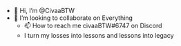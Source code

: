 - 👋 Hi, I’m @CivaaBTW
- 💞️ I’m looking to collaborate on Everything
  - 📫 How to reach me civaaBTW#6747 on Discord
  - I turn my losses into lessons and lessons into legacy

<!---
CivaaBTW/CivaaBTW is a ✨ special ✨ repository because its `README.md` (this file) appears on your GitHub profile.
You can click the Preview link to take a look at your changes.
--->
